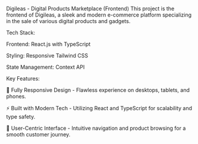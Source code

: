 Digileas - Digital Products Marketplace (Frontend) This project is the frontend of Digileas, a sleek and modern e-commerce platform specializing in the sale of various digital products and gadgets.

Tech Stack:

Frontend: React.js with TypeScript

Styling: Responsive Tailwind CSS

State Management: Context API

Key Features:

📱 Fully Responsive Design - Flawless experience on desktops, tablets, and phones.

⚡ Built with Modern Tech - Utilizing React and TypeScript for scalability and type safety.

🛒 User-Centric Interface - Intuitive navigation and product browsing for a smooth customer journey.